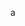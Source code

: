 <!-- META
{"title":"ゲームを用いたバイオフィードバックによる覚醒水準制御の検討","link":"https://www.jstage.jst.go.jp/article/pjsai/JSAI2023/0/JSAI2023_3Q5OS19b02/_pdf/-char/ja","media":"academic","tags":["game","psychology","biosignal","heartrate"],"short":{"en":"examine stress for player while playing game","ja":"ゲーム中のストレスを測量"},"importance":4,"hasPage":true,"createdAt":1717310157.891,"updatedAt":1717310157.891}
META -->

a
